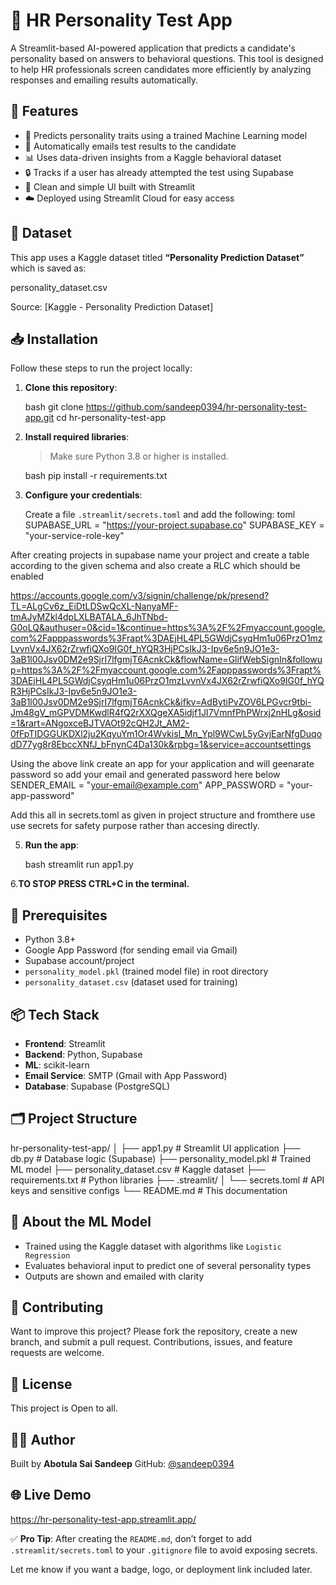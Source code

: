 # 🧠 HR Personality Test App

A Streamlit-based AI-powered application that predicts a candidate's personality based on answers to behavioral questions. This tool is designed to help HR professionals screen candidates more efficiently by analyzing responses and emailing results automatically.


## 🚀 Features

- 🎯 Predicts personality traits using a trained Machine Learning model
- 📩 Automatically emails test results to the candidate
- 📊 Uses data-driven insights from a Kaggle behavioral dataset
- 🔒 Tracks if a user has already attempted the test using Supabase
- 🎨 Clean and simple UI built with Streamlit
- ☁️ Deployed using Streamlit Cloud for easy access


## 📁 Dataset

This app uses a Kaggle dataset titled **“Personality Prediction Dataset”** which is saved as:


personality_dataset.csv


Source: [Kaggle - Personality Prediction Dataset]

## 📥 Installation

Follow these steps to run the project locally:

1. **Clone this repository**:

   bash
   git clone https://github.com/sandeep0394/hr-personality-test-app.git
   cd hr-personality-test-app


2. **Install required libraries**:

   > Make sure Python 3.8 or higher is installed.

   bash
   pip install -r requirements.txt


3. **Configure your credentials**:

   Create a file `.streamlit/secrets.toml` and add the following:
   toml
   SUPABASE_URL = "https://your-project.supabase.co"
   SUPABASE_KEY = "your-service-role-key"

After creating projects in supabase name your project and create a table according to the given schema and also create a RLC which should be enabled

https://accounts.google.com/v3/signin/challenge/pk/presend?TL=ALgCv6z_EiDtLDSwQcXL-NanyaMF-tmAJyMZkl4dpLXLBATALA_6JhTNbd-G0oLQ&authuser=0&cid=1&continue=https%3A%2F%2Fmyaccount.google.com%2Fapppasswords%3Frapt%3DAEjHL4PL5GWdjCsyqHm1u06PrzO1mzLvvnVx4JX62rZrwfiQXo9IG0f_hYQR3HjPCsIkJ3-Ipv6e5n9JO1e3-3aB1l00Jsv0DM2e9SjrI7lfgmjT6AcnkCk&flowName=GlifWebSignIn&followup=https%3A%2F%2Fmyaccount.google.com%2Fapppasswords%3Frapt%3DAEjHL4PL5GWdjCsyqHm1u06PrzO1mzLvvnVx4JX62rZrwfiQXo9IG0f_hYQR3HjPCsIkJ3-Ipv6e5n9JO1e3-3aB1l00Jsv0DM2e9SjrI7lfgmjT6AcnkCk&ifkv=AdBytiPvZOV6LPGvcr9tbi-Jm48gV_mGPVDMKwdlR4fQ2rXXQgeXA5idjf1JI7VmnfPhPWrxj2nHLg&osid=1&rart=ANgoxceBJTVAOt92cQH2Jt_AM2-0fFpTIDGGUKDXl2ju2KqyuYm1Or4Wvkisl_Mn_Ypl9WCwL5yGvjEarNfgDuqodD77yg8r8EbccXNfJ_bFnynC4Da130k&rpbg=1&service=accountsettings

Using the above link create an app for your application and will geenarate password so add your email and generated password here below 
   SENDER_EMAIL = "your-email@example.com"
   APP_PASSWORD = "your-app-password"

Add this all in secrets.toml as given in project structure and fromthere use use secrets for safety purpose rather than accesing directly.

5. **Run the app**:

   bash
   streamlit run app1.py

6.**TO STOP PRESS CTRL+C in the terminal.**
  


## 🧪 Prerequisites

* Python 3.8+
* Google App Password (for sending email via Gmail)
* Supabase account/project
* `personality_model.pkl` (trained model file) in root directory
* `personality_dataset.csv` (dataset used for training)



## 📦 Tech Stack

* **Frontend**: Streamlit
* **Backend**: Python, Supabase
* **ML**: scikit-learn
* **Email Service**: SMTP (Gmail with App Password)
* **Database**: Supabase (PostgreSQL)


## 🗂️ Project Structure

hr-personality-test-app/
│
├── app1.py                   # Streamlit UI application
├── db.py                     # Database logic (Supabase)
├── personality_model.pkl     # Trained ML model
├── personality_dataset.csv   # Kaggle dataset
├── requirements.txt          # Python libraries
├── .streamlit/
│   └── secrets.toml          # API keys and sensitive configs
└── README.md                 # This documentation


## 🧠 About the ML Model

* Trained using the Kaggle dataset with algorithms like `Logistic Regression`
* Evaluates behavioral input to predict one of several personality types
* Outputs are shown and emailed with clarity


## 🤝 Contributing

Want to improve this project? Please fork the repository, create a new branch, and submit a pull request. Contributions, issues, and feature requests are welcome.


## 📄 License

This project is Open to all.

## 👨‍💻 Author

Built by **Abotula Sai Sandeep**
GitHub: [@sandeep0394](https://github.com/sandeep0394)

## 🌐 Live Demo
https://hr-personality-test-app.streamlit.app/


✅ **Pro Tip**: After creating the `README.md`, don’t forget to add `.streamlit/secrets.toml` to your `.gitignore` file to avoid exposing secrets.

Let me know if you want a badge, logo, or deployment link included later.
```
